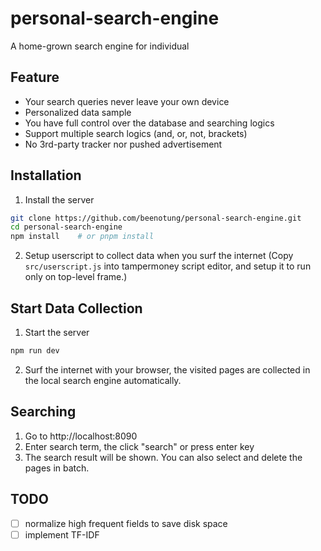 # personal-search-engine

A home-grown search engine for individual

## Feature

- Your search queries never leave your own device
- Personalized data sample
- You have full control over the database and searching logics
- Support multiple search logics (and, or, not, brackets)
- No 3rd-party tracker nor pushed advertisement

## Installation

1. Install the server

```bash
git clone https://github.com/beenotung/personal-search-engine.git
cd personal-search-engine
npm install    # or pnpm install
```

2. Setup userscript to collect data when you surf the internet
   (Copy `src/userscript.js` into tampermoney script editor, and setup it to run only on top-level frame.)

## Start Data Collection

1. Start the server

```bash
npm run dev
```

2. Surf the internet with your browser, the visited pages are collected in the local search engine automatically.

## Searching

1. Go to http://localhost:8090
2. Enter search term, the click "search" or press enter key
3. The search result will be shown.
   You can also select and delete the pages in batch.

## TODO

- [ ] normalize high frequent fields to save disk space
- [ ] implement TF-IDF
